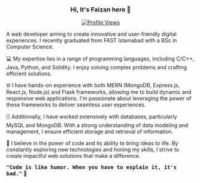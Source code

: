 <div align="center">

### Hi, It's Faizan here 👋

[![Profile Views](https://komarev.com/ghpvc/?username=faizanulhassan32&color=brightgreen)](https://github.com/faizanulhassan32)
</div>

<div align="left">
A web developer aiming to create innovative and user-friendly digital experiences. I recently graduated from FAST Islamabad with a BSc in Computer Science.

💻 My expertise lies in a range of programming languages, including C/C++, Java, Python, and Solidity. I enjoy solving complex problems and crafting efficient solutions.

🌐 I have hands-on experience with both MERN (MongoDB, Express.js, React.js, Node.js) and Flask frameworks, allowing me to build dynamic and responsive web applications. I'm passionate about leveraging the power of these frameworks to deliver seamless user experiences.

🗄️ Additionally, I have worked extensively with databases, particularly MySQL and MongoDB. With a strong understanding of data modeling and management, I ensure efficient storage and retrieval of information.

🔨 I believe in the power of code and its ability to bring ideas to life. By constantly exploring new technologies and honing my skills, I strive to create impactful web solutions that make a difference.

<kbd><b>"Code is like humor. When you have to explain it, it's bad."</b></kbd> 👋

</div>
